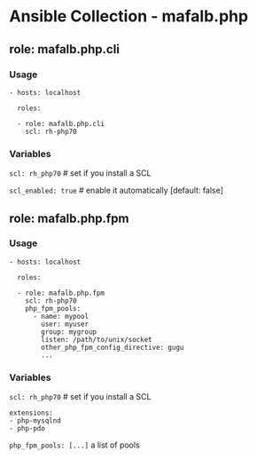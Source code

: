 # Ansible Collection - mafalb.php

## role: mafalb.php.cli

### Usage

```
- hosts: localhost

  roles:

  - role: mafalb.php.cli
    scl: rh-php70

```

### Variables

`scl: rh_php70` # set if you install a SCL

`scl_enabled: true` # enable it automatically [default: false] 

## role: mafalb.php.fpm

### Usage

```
- hosts: localhost

  roles:

  - role: mafalb.php.fpm
    scl: rh-php70
    php_fpm_pools:
      - name: mypool
        user: myuser
        group: mygroup
        listen: /path/to/unix/socket
        other_php_fpm_config_directive: gugu
        ...

```

### Variables

`scl: rh_php70` # set if you install a SCL

```ansible
extensions:
- php-mysqlnd
- php-pdo
```

```php_fpm_pools: [...]``` a list of pools
